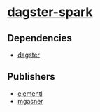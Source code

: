 # [dagster-spark](https://pypi.org/project/dagster-spark)

## Dependencies
- [dagster](packages/d/dagster.md)



## Publishers
- [elementl](https://pypi.org/user/elementl)
- [mgasner](https://pypi.org/user/mgasner)


